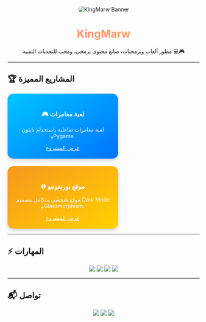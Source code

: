 <!-- Banner Gradient -->
<p align="center">
  <img src="https://avatars.githubusercontent.com/u/163139467?v=4" alt="KingMarw Banner" style="border-radius:15px;">
</p>

<h1 align="center" style="background: linear-gradient(90deg, #ff7e5f, #feb47b); -webkit-background-clip: text; color: transparent;">KingMarw</h1>
<p align="center">مطور ألعاب وبرمجيات، صانع محتوى برمجي، ومحب للتحديات التقنية 💻🎮</p>

---

## 🏆 المشاريع المميزة

<div align="center" style="display:flex; gap:20px; flex-wrap: wrap;">
  <!-- Project Card -->
  <div style="border-radius:15px; overflow:hidden; width:250px; box-shadow: 0 4px 8px rgba(0,0,0,0.2); background: linear-gradient(145deg, #00c6ff, #0072ff); color:white; padding:20px;">
    <h3>🎮 لعبة مغامرات</h3>
    <p>لعبة مغامرات تفاعلية باستخدام بايثون وPygame.</p>
    <a href="https://github.com/KingMarw/adventure-game" style="color:white; text-decoration:underline;">عرض المشروع</a>
  </div>

  <div style="border-radius:15px; overflow:hidden; width:250px; box-shadow: 0 4px 8px rgba(0,0,0,0.2); background: linear-gradient(145deg, #f7971e, #ffd200); color:white; padding:20px;">
    <h3>🌐 موقع بورتفوليو</h3>
    <p>موقع شخصي متكامل بتصميم Dark Mode وGlassmorphism.</p>
    <a href="https://github.com/KingMarw/portfolio" style="color:white; text-decoration:underline;">عرض المشروع</a>
  </div>
</div>

---

## ⚡ المهارات

<p align="center">
  <img src="https://img.shields.io/badge/Python-3776AB?style=for-the-badge&logo=python&logoColor=white">
  <img src="https://img.shields.io/badge/CustomTkinter-158aff?style=for-the-badge&logo=python&logoColor=white">
  <img src="https://img.shields.io/badge/Flask-000000?style=for-the-badge&logo=flask&logoColor=white">
  <img src="https://img.shields.io/badge/Godot-478cbf?style=for-the-badge&logo=godot-engine&logoColor=white">
</p>

---

## 📬 تواصل

<p align="center">
  <a href="https://github.com/KingMarw"><img src="https://img.shields.io/badge/GitHub-181717?style=for-the-badge&logo=github&logoColor=white"></a>
  <a href="mailto:youremail@example.com"><img src="https://img.shields.io/badge/Email-D14836?style=for-the-badge&logo=gmail&logoColor=white"></a>
  <a href="https://linkedin.com/in/KingMarw"><img src="https://img.shields.io/badge/LinkedIn-0077B5?style=for-the-badge&logo=linkedin&logoColor=white"></a>
</p>
